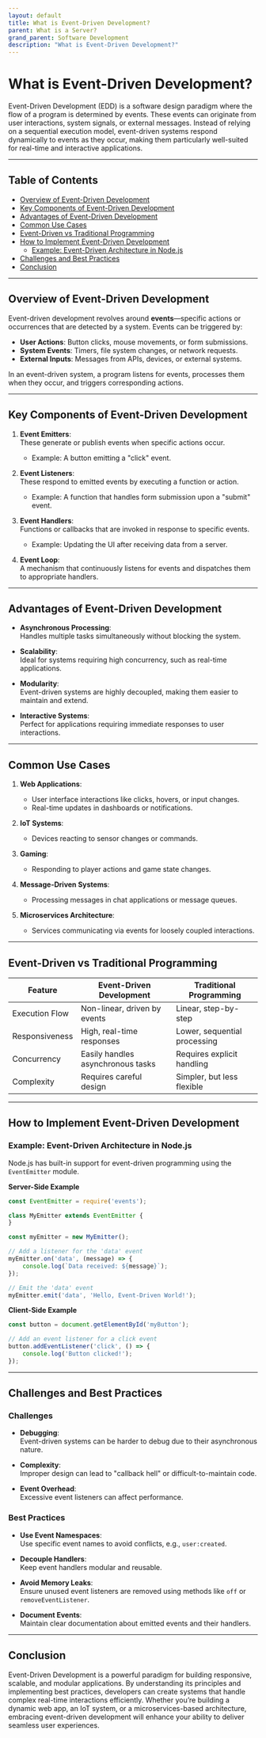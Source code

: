```yaml
---
layout: default
title: What is Event-Driven Development?
parent: What is a Server?
grand_parent: Software Development
description: "What is Event-Driven Development?"
---
```


# What is Event-Driven Development?

Event-Driven Development (EDD) is a software design paradigm where the flow of a program is determined by events. These
events can originate from user interactions, system signals, or external messages. Instead of relying on a sequential
execution model, event-driven systems respond dynamically to events as they occur, making them particularly well-suited
for real-time and interactive applications.

---

## Table of Contents

- [Overview of Event-Driven Development](#overview-of-event-driven-development)
- [Key Components of Event-Driven Development](#key-components-of-event-driven-development)
- [Advantages of Event-Driven Development](#advantages-of-event-driven-development)
- [Common Use Cases](#common-use-cases)
- [Event-Driven vs Traditional Programming](#event-driven-vs-traditional-programming)
- [How to Implement Event-Driven Development](#how-to-implement-event-driven-development)
    - [Example: Event-Driven Architecture in Node.js](#example-event-driven-architecture-in-nodejs)
- [Challenges and Best Practices](#challenges-and-best-practices)
- [Conclusion](#conclusion)

---

## Overview of Event-Driven Development

Event-driven development revolves around **events**—specific actions or occurrences that are detected by a system.
Events can be triggered by:

- **User Actions**: Button clicks, mouse movements, or form submissions.
- **System Events**: Timers, file system changes, or network requests.
- **External Inputs**: Messages from APIs, devices, or external systems.

In an event-driven system, a program listens for events, processes them when they occur, and triggers corresponding
actions.

---

## Key Components of Event-Driven Development

1. **Event Emitters**:  
   These generate or publish events when specific actions occur.
    - Example: A button emitting a "click" event.

2. **Event Listeners**:  
   These respond to emitted events by executing a function or action.
    - Example: A function that handles form submission upon a "submit" event.

3. **Event Handlers**:  
   Functions or callbacks that are invoked in response to specific events.
    - Example: Updating the UI after receiving data from a server.

4. **Event Loop**:  
   A mechanism that continuously listens for events and dispatches them to appropriate handlers.

---

## Advantages of Event-Driven Development

- **Asynchronous Processing**:  
  Handles multiple tasks simultaneously without blocking the system.

- **Scalability**:  
  Ideal for systems requiring high concurrency, such as real-time applications.

- **Modularity**:  
  Event-driven systems are highly decoupled, making them easier to maintain and extend.

- **Interactive Systems**:  
  Perfect for applications requiring immediate responses to user interactions.

---

## Common Use Cases

1. **Web Applications**:
    - User interface interactions like clicks, hovers, or input changes.
    - Real-time updates in dashboards or notifications.

2. **IoT Systems**:
    - Devices reacting to sensor changes or commands.

3. **Gaming**:
    - Responding to player actions and game state changes.

4. **Message-Driven Systems**:
    - Processing messages in chat applications or message queues.

5. **Microservices Architecture**:
    - Services communicating via events for loosely coupled interactions.

---

## Event-Driven vs Traditional Programming

| Feature        | Event-Driven Development          | Traditional Programming      |  
|----------------|-----------------------------------|------------------------------|  
| Execution Flow | Non-linear, driven by events      | Linear, step-by-step         |  
| Responsiveness | High, real-time responses         | Lower, sequential processing |  
| Concurrency    | Easily handles asynchronous tasks | Requires explicit handling   |  
| Complexity     | Requires careful design           | Simpler, but less flexible   |  

---

## How to Implement Event-Driven Development

### Example: Event-Driven Architecture in Node.js

Node.js has built-in support for event-driven programming using the `EventEmitter` module.

**Server-Side Example**

```javascript
const EventEmitter = require('events');

class MyEmitter extends EventEmitter {
}

const myEmitter = new MyEmitter();

// Add a listener for the 'data' event
myEmitter.on('data', (message) => {
	console.log(`Data received: ${message}`);
});

// Emit the 'data' event
myEmitter.emit('data', 'Hello, Event-Driven World!');
```

**Client-Side Example**

```javascript
const button = document.getElementById('myButton');

// Add an event listener for a click event
button.addEventListener('click', () => {
	console.log('Button clicked!');
});
```

---

## Challenges and Best Practices

### Challenges

- **Debugging**:  
  Event-driven systems can be harder to debug due to their asynchronous nature.

- **Complexity**:  
  Improper design can lead to "callback hell" or difficult-to-maintain code.

- **Event Overhead**:  
  Excessive event listeners can affect performance.

### Best Practices

- **Use Event Namespaces**:  
  Use specific event names to avoid conflicts, e.g., `user:created`.

- **Decouple Handlers**:  
  Keep event handlers modular and reusable.

- **Avoid Memory Leaks**:  
  Ensure unused event listeners are removed using methods like `off` or `removeEventListener`.

- **Document Events**:  
  Maintain clear documentation about emitted events and their handlers.

---

## Conclusion

Event-Driven Development is a powerful paradigm for building responsive, scalable, and modular applications. By
understanding its principles and implementing best practices, developers can create systems that handle complex
real-time interactions efficiently. Whether you’re building a dynamic web app, an IoT system, or a microservices-based
architecture, embracing event-driven development will enhance your ability to deliver seamless user experiences.  